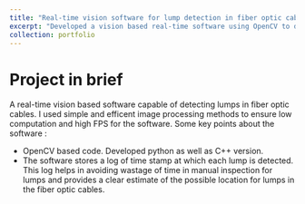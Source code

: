 ```yaml
---
title: "Real-time vision software for lump detection in fiber optic cables"
excerpt: "Developed a vision based real-time software using OpenCV to detect lumps in fiberoptic cables<br/><img src='/images/lump-detection.gif'>"
collection: portfolio
---
```


Project in brief
================

A real-time vision based software capable of detecting lumps in fiber optic cables. I used simple and efficent image processing methods to ensure 
low computation and high FPS for the software. Some key points about the software :
* OpenCV based code. Developed python as well as C++ version.
* The software stores a log of time stamp at which each lump is detected. This log helps in avoiding wastage of time in manual inspection for lumps and provides a 
clear estimate of the possible location for lumps in the fiber optic cables.
